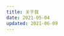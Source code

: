 ```yaml
---
title: 关于我
date: 2021-05-04
updated: 2021-06-09
---
```

<!--
### Who am I?
&emsp;&emsp;00 后处女座可控完美主义“大叔”一枚，不喜欢被迫去做自己认为没有长远价值的事，喜欢自己瞎捣鼓各种各样的东西，不紧不慢的探索这个奇妙的世界。  

### 计算机启蒙
&emsp;&emsp;小学一年级，教室里就有多媒体教学设备了，比如投影仪、电脑等，算是比一些其他学校的一部分同龄人接触计算机更早些吧。记得似乎是二年级还是一年级之类的什么时候，有一段时间，学校里的课后作业等一些内容有在学校的网上平台发布的（回头看感觉很先进啊，比大部队提前好几年就“智慧化”了），虽然主要是家长在查阅，但也是第一次接触个人计算机吧，毕竟也学到了不少基本操作。  
&emsp;&emsp;小时候的事情，忘得真快，或许是三年级也可能是二年级开始，我和几个同学就会摸摸、操作操作学校的计算机了（记得还是大PiGu TCL 显示器），学校里也有开电脑课兴趣班，既然好奇，当然就选了这个兴趣班了，不过当时这个兴趣班玩到后面有点无聊了，因为教学上有点“沉迷”打字 :joy:  
&emsp;&emsp;没记错的话，四年级或五年级，还和同学一同开过班里的“红领巾班会”、用电子邮件交流班会筹备……
&emsp;&emsp;总之小学里玩了不少东西，也包括初中早期，比如摩尔庄园、赛尔号、奥比岛……也在暴风影音上看《新闻连连看》的片段、和家长一起听 MP3 、在 MP4 （数码产品更新真快）上看《倒霉熊》《老娘舅》、在 PSP 上玩《PaTaPon》《GTA》《Everybody's Tennis》《Angry Birds》等、给 PSP 刷机、一些搜索引擎技巧……  

### 深入计算机
&emsp;&emsp;随着时间的推移，我也逐渐长大，有能力玩弄更多的各种各样的东西了。  
&emsp;&emsp;2011 年家里买了第一部 Android 智能机，我得以多了一个新鲜的、触手可及的“玩具”。这里购机其实还有个插曲，让我直接把线下苏某易购打入黑名单很长一段时间，为什么呢——问：“内存多大”，答：“4 G”，嗯，听上去不错，结果到手，哦，内部存储空间 4 G :upside_down_face: ，内存 _（由于被和内部存储混淆，后来我改称运行内存了，内存这个词我也就不再单独用了）_ 476 MB（标称 512 MB）。  
&emsp;&emsp;有了新“玩具”，自然要好好玩一阵子，家里人平时正常用，回家我拿着就玩起来了，玩着玩着，后来就做有手机主题玩呀（顺路学了点 PS，以及一点点当时的 Android 安装包的结构），还不知从何（好像是《乐商店》的某软件的评论区）知道了《乐工厂》（后来改名《神机工场》）参与了一些软件（主要是联想自己的一些系统软件，但却甚至还有出现过《今日头条》）的测试，还为了个“蓝V”在《今日头条》的反馈区发了好多小问题的反馈（不过现在回头想想好多问题也无伤大雅，虽然也确实是个问题，不过我可能还是有点把气氛拉垮了），当时在这么些地方也学到了不少东西，虽然发言什么的有时候有点沙雕，不过真还挺好的。  
&emsp;&emsp;哦对了，就那段时间里，真的是接触了挺多东西的，比如 Android Kitchen（可以拿来整 Android ROM 用的）、Root 手机卸载系统应用、Root 手机以后在 DATA 分区手动清理 QQ 的垃圾文件（手机空间不够了，QQ 自己又不清）、拿着舅舅送的应该是他们替换下来的火腿肠（HTC）写完作业睡前看 C/C++ Primer Plus 电子书学了些 C/C++ 的基础知识（虽然并没有特别看懂）、反编译主题制作工具的在手机上用来查看应用图标名称的软件（万物皆可玩 :stuck_out_tongue_winking_eye:）、给电脑加根内存条（还要知道和匹配内存频率啊、DDR?啊什么的）、胡乱玩分区把电脑 Windows 系统整炸了然后想办法自己装系统啊（不是用 GHOST，以及光盘修复修复失败了）、在领地网整了个免费空间自己搭个网站玩、主机屋（领地网一段时间以后换用主机屋了，权限更多更自由）免费空间搭个论坛（Discuz）又整些网页自娱自乐、装了 Eclipse 和 NetBeans 想试着玩结果也没真正会用、手机版《QQ 餐厅》的游戏资源包下不下来玩不了去找迅雷用 P2P 下下来了……  

### 踏上编程路
&emsp;&emsp;玩啊玩啊玩啊玩……  
&emsp;&emsp;在大概是 2013、2014 年，下过 Android Studio 自己玩，当时像比如配套的 Android SDK 什么的下载对我与来说在国内还比较困难（还不知道有镜像），直连 Google 特别慢（约等于没法用，有时连都连不上），又是挂梯子又是改 HOSTS “挣扎”了一段时间，最后可算是把自带的 Demo 跑起来玩了玩，但是再然后也就有些无从下手了，暂时重心转移（也给中考让路）。  
&emsp;&emsp;初三确实忙碌，时光荏苒，一转眼，中考都完事了……  
&emsp;&emsp;就这样，十五年的时光，一点点过去了，迈入高中了……  
&emsp;&emsp;从初中的电教委员，到高中的电教委员 + 信息技术课课代表……  
&emsp;&emsp;通过前一节，可以知道，此时已经自己整网站玩过了，也已经有一层薄薄的 C/C++ 语言基础了（不过 C/C++ 相关的后续推进十分乏力——没有遇到顺手的 IDE、自己也没有发现什么做个自己需要的且有能力做的产品的需求来边做边学、也没有遇上同路人带我）……  
&emsp;&emsp;大约是在 2015 年吧，接触到了《醋 Q》（此处故意打错了一个字），自娱自乐（？）玩得开心 :joy: ，社区也很活跃，软件本体还是用的易语言做的，开发者（往往也是用户）还可以自己做应用运行在《醋 Q》上，并且也可以发布在社区分享，同样的，应用也可以用易语言（入门更简单）开发（后来逐渐多了C++ SDK、PY SDK、Rust SDK、HTTPAPI、Go SDK 等各种各样的语言支持（社区贡献）），玩着玩着，我也做了些应用自己边学边玩，比如 复述、发送消息、签到、赞我、我醒了、群管等……顶峰时用户 Q 群人数 500+ 呢（没有要求用户加 Q 群，但有给群号） :wink: 不过也挺可惜，《醋 Q》在 2020.08 停止服务了，原因也很多，比如偷偷摸摸利用它来做黑灰产（赌博、诈骗、色情等）的也不少（虽然《醋 Q》也一直在打击）、以及这个软件自身所存在的一些法律风险、还有主要开发者的重心也不在这了、再加之一些导火索……  
&emsp;&emsp;同样是 2015 年附近，Android 的念想也在继续推进，毕竟更喜欢有 GUI 的东西，C/C++（那时还不知道 QT） 整 GUI 可够自闭了……有了几年的“玩机”经验，对 Android 的一些东西也有所了解了，再加上随着年龄增长智力增长、以及学校内的语数英等的基础知识学习，逐渐有了一些遨游 Android 的能力了（比如更能看懂一些英文了——Android Developer）……正好，高中里有时候要查资料，可时常一不小心就被浏览器首页的新闻热点什么的带跑了，那就自己弄个似是而非的“浏览器”边做边学（强开）吧 :satisfied: 带着一些 C、C++、易语言、HTML 等的混合知识，以及巧合的知道了腾讯大师兄镜像（后来一直用到了大师兄 Android 镜像停运，才换回的 Google 直连，这时直连很快了——北京上海都有节点了），大概 2016 年末，就这样入了 Android 的 Java （就很神奇）……那么好，“浏览器”怎么整呢？抓起 WebView 就开搞了……可是，没写过 Android 啊，也没怎么好好整过 Java 啊，这可又怎么办呢？靠着 Android Studio 的示例项目的代码 + Android Developer 网站（起初还不知道有 developer.android.google.cn 靠着梯子用了好久的 developer.android.com） + 网上搜索（比如 CSDN、博客园、掘金 什么的，以及后来“爱上了”的 StackOverflow） + 腾讯 Bugly 里的针对每次崩溃提示的常见原因 + IDEA 的强大的提示，一点点摸索着，现学现用，经过了一次又一次闪退、无响应，终于一步步的把“浏览器”这个“小房子”造起来了——从一打开就进入 Bing，变成设置里可以自己自定义首页；从写几行代码一跑就大概率报错，到写几十行代码都能一次跑通；从不能正常处理非 HTTP(S) 链接，到能弹窗提示是否将这个（些） Scheme 交由 Android System 处理；从网页拿不到位置信息，到会提示是否允许网页获取位置信息；从不能查看网页源代码，到直接输出白底黑字的源代码，再到直接利用 Android 5.0+ Chromium WebView 的 view-source 显示源代码；从永不变色的 ActionBar，到能根据 theme-color 变色的 ActionBar，再到能根据网页顶端颜色自动变色的 ActionBar……  
&emsp;&emsp;“浏览器”仍在继续，并且，有了开发“浏览器”的这些经验，再做些更多的小工具就比第一次（“浏览器”）快多（熟悉多）了。  
&emsp;&emsp;平时一直觉得家里电视（Android 系统）看电视的时候没有个时间显示不太方便，2017 年 4 月，终于是动手了——借助一部分网上的代码再自己按需增加改动后，没几天，电视上就冒出来了个在小角落里一直显示着的时间啦 :grinning:   
&emsp;&emsp;依然是 2017 年，先是用了《空调狗》来解决我手机后台常有一些程序自启动浪费电的问题，但是后来发现这《空调狗》有时会在我不用它的时候也请求 Root 权限，并且《空调狗》有联网权限，而且还用了应用加固，使我不能很方便的去检查代码了，加之功能也不足以满足我，于是，《FreezeYou!》就立项了。印象里应该是高三前一阵子开工的（高三整这事也是离谱 :joy:），一直到高三第二学期开学前让路高考，停到高考完又继续开发的。起初，《FreezeYou!》也就只有简单的 Root 模式（利用 pm disable/enable），后来逐渐羽翼丰满——有了创建桌面快捷方式；有了一键冻结、一键解冻；有了冻结解冻状态点；有了查看模式（已冻结/未冻结/全部，以及之后加了更多）；有了长按应用程序图标时弹出的 Shortcuts；有了 免 Root（DPM）与 Root 混合模式（优先 DPM）（一些时间以后又多了诸如系统应用模式等）；有了拨号盘启动（这样用户就可以自己选择把桌面图标隐藏起来，但仍然可以打开《FreezeYou!》）；有了“解冻后直接启动”等一些半自动化选项；有了崩溃监控与提醒上报（也就意味着收下报告的服务端也做了）；有了“通知栏快捷操作”；有了“搜索”；有了“多选”；有了多语言（英语、繁体中文，后来还增加了更多）支持；有了“锁屏后一键冻结”；有了针对应用程序图标和名称的缓存（为了加快列表载入速度）；有了“离开冻结”；有了“通知栏磁贴”；有了“计划任务”；有了对外开放的 API；有了……哦对了，最开始有一阵子，由于更新频率超高（出现过一天2、3更），还被评论区一些用户戏称“高产似母猪” :joy: 。  
&emsp;&emsp;博客最早也是这段时间开始写着玩的。  
&emsp;&emsp;当然啦，这期间，也有了自己的 GitHub 账号（大约 2015 年）↓，GitLab 也有用过（当时 GitHub 私有项目还是收费的）。  
[![Playhi's GitHub stats](https://github-readme-stats.vercel.app/api?username=Playhi&count_private=true&hide=stars&show_icons=true&theme=graywhite)](https://github.com/Playhi)
&emsp;&emsp;高中三年时间很快，别看这篇看上去都挺平静，其实也有不少事，这里就举一件，别的就让它过去吧。比如市政工程半夜施工整的觉都睡不好，还因此家里也起过波澜……不记仇，除非伤太深……  

### 低效的三年
&emsp;&emsp;转眼间，高考完，填志愿，大学时光开始了。  
&emsp;&emsp;作为本市 3 + 3 改革的第二批学生，我的 + 3 炸的离谱，三门课没有一个考入 A、B 两大档的，给整个高考成绩狠狠的往下拽了一把。也由此，加之出省家里不放心，最后填了某应用型学校的计算机大类，而后录取并开始了大学时光。  
&emsp;&emsp;这里的标题，取了“低效”，但也许也不算多么“低效”吧，但肯定比我真正想要的要差得多。  
&emsp;&emsp;大一刚开始，先是军训（国防教育），军训那会儿，就不太对劲了——一次又一次开会，实质也就只有几分钟的内容，可以开个一小时甚至更久，同学们不少也有些怨言，不过也就刚开学吧，姑且就接受吧。军训完，也就开始上课了。有什么课呢？比如计算机导论、程序设计基础、大学物理实验、工程实训、计算机系统认识与维护实训……计算机导论——也就是老师念念书，把书上题课上黑板再做一遍，上了大概半本书（也没啥多丰富的内容，比如补码、反码、进制讲好几节课），然后变成校企合作授课了，校企合作又干了什么呢？整了个思科模拟器在那模拟配交换机（讲的很浅），企业是某教育集团，派来的讲师在那敲个命令，可以错个 N 遍才对，有被乐到，还隐隐约约的诱导我们可以报名他们的课程，考证书，学东西（课上得这么乱我可不敢报，加上由于很久以前的一些经历（小学里发生第一次），对一部分类型的教育机构本就有所抵触）。程序设计基础——拿着谭老师的“红色经典”，配合着 PPT 照着念就是了，书上错了，PPT 也一起错。大学物理实验——说它是实验？我觉得吧，太抬举了。为何？照着书上和老师给的步骤依葫芦画瓢东拼西凑把实验结果整出来完事，到底怎么是怎么回事，仍然是个谜。工程实训——金工钳工车工……不太懂这有什么用 :thinking: 计算机系统认识与维护实训——这课上得约等于计算机拆装？不过吧，似乎还不如我自己在家拆了电脑玩半小时学到的东西多。  
&emsp;&emsp;大一的课，总得来说——失落，以及本来课就多，加之集体开会又是家常便饭，时间就打的很零碎。那宿舍情况呢？四人间，算是不错了，可惜，有个舍友打游戏真的猛，沉迷《第十人格》（化名），而且是外放游戏音乐（有的时候耳机连麦，不过游戏音乐依然外放）在打，后果就是，只要在宿舍，大概率能听到这游戏的音乐，并且是几秒就一循环的那种令人抓狂的洗脑风格（走出宿舍，脑海里依然余音缭绕 :pensive:），可不只是外放哦，还会时不时的高分贝吼两声，骂两句，一惊一乍，不胜其扰。甚至我们都睡了，那边依然精神不错——还在打，自然睡觉也难以好好睡，休息的就很差。各方面的问题大家说了也好不了几天，不用多久马上“死灰复燃”。环境太糟，只好是有空，就图书馆见了。  
&emsp;&emsp;大一还有一件又一件匪夷所思的事，比如刚入学窜稀断断续续窜了大概两个月；比如院里承诺参加校运动会就给什么什么奖励，以及拿名次再多给啥啥啥的，结果什么都没（不是说一定要有，而是既然做出承诺，那得去落实或者主动给个解释）；比如搞了个什么计算机院的年会，参加（其实感觉就是凑人数捧场）给加讲座分（第二课堂分中的一类），结果最后这分也无影无踪；比如好多消息，我在我自己班根本就不知道，是靠别的班的班群（同计算机大类共 8 个班）才知道的（两个班同辅导员，所以只能是班委的问题了）；比如抽烟，我宿舍没人抽烟，但时常有烟味——隔壁宿舍阳台厕所抽烟，以及由于靠近厕所，有一些厕所抽烟的学生的烟味也会飘进来，教学楼上课，上着上突然就有抽烟的烟味了——走廊、楼梯等抽烟，学校也没让我感到有好好管（沟通未觉有效）；比如宿舍因为在高层，所以有电梯，但是故障率超高——每月都出稍大一点的情况，还关过人，异响那是日常了，每天都有，反馈学校似乎有那么点作用吧，过了几个月异响仍然持续，但是故障停运不常遇到了；再比如……大一可以算是最抑郁的一段时光了吧，终于是一步步的艰难的到了大二。  
&emsp;&emsp;大二分流了，因为大一环境、情绪、不同班不同教师给分标准不一致等一系列的问题，终究是把高等数学1和大学物理1给挂了，那么总的分流分数就低了（也不算多低，毕竟别的分数都还是可以的），于是没能进计科（原计划）或是软工，进了第三志愿——物联网（一共五个方向，还有网络工程和数字媒体），有了大一班里的混乱，大二终于是竞选班委了（正好解决一下稍稍有点过于内向、放不开的问题），最后整了个副班长（班长我们都一致选择了大二分班一开始辅导员指定的两个临时负责人之一（她大二开学那两个月的工作、办事等等的都没有问题）（另一个没有参选））。  
&emsp;&emsp;大二又有什么课呢？比如大学物理实验、面向对象程序设计、数字逻辑设计、操作系统、微机原理与应用……大学物理实验——这次分配到的教师真的挺不错的，虽然课程还是不那么实验，但是相比之前的大学物理实验，学到的东西以及上课体验，提升了不止一个台阶，虽然这个教师上课、报告什么的要求也更高了，可我觉得，这也没啥不好的。面向对象程序设计——依然是之前用的那本谭老师的“红色经典”，但是，优秀的教师和一般的教师，那是不一样的，这个教师上课，他能指出书上的错，也能脱离书本，上出不是念书课的课，加之有了更多的课堂实操演示（不是照着书的代码），以及换用了更现代化的 IDE，和合规的代码风格，这样的课上得才像样嘛！数字逻辑设计——老师也是不错的，不过学的东西还是挺浅的 :joy: 操作系统——老师挺热心的，不过有点“沉迷考研”，上课上着上着就开始鼓动大家考研了（以至于课没上完，还加了个班加了节课） :joy: 微机原理与应用——有点不知道老师存在的意义（上课全程是看的超星学习通上西安电子科技大学的别的老师的以前的课程录播） :thinking:   
&emsp;&emsp;大二上呢，宿舍里还是一如既往，所以依然图书馆/二教空教室常客（图书馆有时候有抽烟味道，有时候有一股臭味，有时候会异常的闷，还有更多时候是因为没空位了 :sweat_smile:）  
&emsp;&emsp;大二下正好碰到疫情上了一学期网课。有的同学可能会不适应吧，我倒是挺喜欢，因为终于不会被宿舍里的情况打扰了，而且还可以翘课（自由安排上课进度）了，平时校内因为各种原因，几乎算是一直没翘课过，这样一上网课，就可以又是做自己的《FreezeYou!》又是开新坑什么的，课也上的没啥问题，有的课的老师用的录播，我就看情况 1.5 倍速或者 2 倍速或者不倍速来看了，有的课的老师课上讲跑了，我也可以利用起来那些零碎时间，加上吃饭什么的也不用出门去（挤）食堂了，可以“挤海绵”挤出不少时间。  
&emsp;&emsp;大二的网课上的还挺开心，还希望大三继续网课呢 :joy: 不过终究还是通知，需要返校开学了。  
&emsp;&emsp;大三又上了不少课——计算机网络原理、JAVA 程序设计、网络工程、传感器原理与应用、单片机原理与应用、无线传感器网络、RFID 原理与应用、嵌入式系统原理……计算机网络原理，很迷，硬是整了个英文版的教材来用（或许这样老师照着中文读就不会被叫做念书课了？），然后这老师听上去应该也有段时间没有更新知识了，比如在当时（2020 年）还把 802.11g 说成是最新，然而其实 n 甚至 ac 都已经有了有些时间了，又比如还花了半节课的篇幅来普及 IPv9 有多么强大……JAVA 程序设计，老师有点东西的，我觉得可以和面向对象程序设计的老师放在一块，也是同样的，学识不少的、会教学的、认真教学的、有料的优质教师。网络工程，实验课接水晶头（这搞个初中生看眼怎么弄几分钟应该也就会了吧）、模拟思科（小机柜的神州数码的设备由于搬新教学楼（不过其实也搬了已经半年了）基本没法正常用，不然就用小机柜的设备了）（大致正巧就是之前校企合作教育集团教过的一部分）、模拟综合布线（仿真度完全不够的啦）等等等等，老师和蔼可亲，也挺认真的，但这课内容有点浪费时间的感觉。传感器原理与应用，不知所云，照书读，基本上课也就结束了，参杂的实验课干了什么呢？就是把预先编译好的东西烧写进实验箱，跑起来，完事（感到无聊）。单片机原理与应用，老师也挺有料，也是在教学上下功夫了的，比如虽然我们这门课的实验是有实验箱可以像传感器原理与应用一样老师比较轻松的就能完事的，老师并没有选择实验箱，而是让我们去用 Proteus 和 Keil 来仿真实验，她也解释过，就用那实验箱属实学不到多少东西（我的理解：封装的太多了，过于一手包办了），实验课还在那帮大家找问题所在、验收成果等等，也真是辛苦这些认真的老师了。无线传感器网络，依然是单片机原理与应用的老师来上，课堂是下功夫了的，但是实验绕不开实验箱了，通过实验感觉没学到什么（改原始代码增加一些小小小小小小的功能），还是停留在好似 C/C++ 入门一样的感觉。RFID 原理与应用，实验又是实验箱，烧写进去，刷个卡，也就没啥了，课上还是有些东西的。嵌入式系统原理，老师不错，自己也一直在学和用（不仅仅是给我们上课的那些内容，但有一定的相关性），所以课上还是很能讲出内容的，不过实验和之前的单片机原理与应用相比可以算是一定程度上重复了，基本上并没有什么挑战性。  
&emsp;&emsp;大三也挺神奇的，宿舍那个，突然不玩《第十人格》（化名）了，还列举了《第十人格》（化名）很多令其不满的地方，开始《王者荣耀》了，少了那个无限循环的背景音乐，顿时舒服不少，虽然动不动清个嗓子、叫两声（似乎叫的也轻那么一点点了）、吮吸鼻子、骂街（导致很长一阵子我一听到湖南口音就烦）还时有发生，但大部分时间也已经可以在宿舍坐下去，甚至有些时候可以学下去了，不用动不动大老远跑图书馆、二教花时间找空座位、空教室“避难”了。  
&emsp;&emsp;不过吧，学校里各种莫名其妙的事，依然时有发生。比如，大家都来开会，那讲什么呢？不要管，都来都来！结果，“考研介绍会”，准备就业的就只好 :expressionless: 了；比如，“每个班学号前八位的男性同学必须加入征兵宣讲会群参加宣讲会，真的想要参军的也要去”（拉人头凑场面？我们学生的时间不是时间？）；比如，普通话考试，请大家按准考证时间及时参加考试——当天考试第一场开始没多久，“普通话开始了！快来吧，早来早考！”结果呢？到了以后，等了快 1 小时，才进考场——等待一小时，考试十分钟（不仅仅这件，很多事情都是，安排混乱）；比如，打疫苗（第一批），几点到集合地点，乘车出校打，还有一小时到点，突然，“大家快点来，可以上车了”，赶到现场，大排长龙，30 分钟上车（永远的混乱），到校外还排长队等快一小时才打上，然后等回校的车又是一小时的超长候车队伍（全是本校），学生内心 :unamused:（不过好在第三批开始安排的就比较好了）；比如“`某企业`比微软还好！”——也没说出到底好在哪了，我也没找出来怎么个好了，或许院里一部分人员的认知仅限于此了吧；比如“你们大三的上学期企业综合实训课不是上过了吗？”，“没有啊”，“无”，“没啊”……“哦，那大概是17级的”——出自某负责该区块的院分块领导；比如……  
&emsp;&emsp;三年里，课是真的多的离谱，课上学的东西呢，也又并不怎么多（每次看到那满满的课表，总有些不是说什么好的感觉），又不好意思翘课，只得靠自己利用课后时间和假期时间，想办法满足自己的欲望了—— 2018 年，为了解决自己密码管理的问题，给自己定制了一个密码器（软件），自此，我的各个账户的密码方案又一次升级了，每个平台的密码都完全不一样，哪怕服务商明文存储，也不会导致我的其它账号被盗，但我也不用记忆我的每一个密码，我只要记住一部分密码，剩下的，它自然就能出现了 :wink: 2019 年，借助讯飞语音 SDK 和百度语音 SDK，还特地用了 Kotlin 来写了个通知播报，这样戴耳机的时候都不用扭头看屏幕了，耳机里会传来通知发送方、内容等（可以选择只播报某些应用的通知、设定语速语调音量发音人、设定播报模板等）。2020 年，趁着疫情上网课，玩起了 Flutter，还自己把小项目里改过了的 ListTile 剥离出来，做成了 package 发布到 pub.dev 去了，最后又把这个 package 的大部分内容 PR 到了 Flutter 中 :satisfied: 可不止玩了 Flutter，还有 Go，并且给 Goframe 的 gf-cli 丢了个小 PR，加了一点点功能。只有这两个？No, no, no! 还写了在 Deepin 上能用的 快速熄屏 + 文件管理器右键以管理员打开插件 + 文件管理器右键哈希插件，其中的 快速熄屏 和 文件管理器右键哈希 还提交并上架了应用商店（管理员打开那个后来 Deepin 安排恢复这个功能了（过了几个月也有了），也就没必要再提交上架了） :wink: 还是 2020 年，不上网课正常开学了，忙归忙，依然搞了些小东西，比如给要求的班里的晚间上报，弄了个网页（当然服务端也是少不了的），方便统计（减少人工负担），之后由于一些原因还索性弄了群机器人，支持在班群上报，在班群提醒（@）未上报同学。当然了，整个这三年，《FreezeYou!》也仍在继续，而且还有了它的新网站和中文名（自冻）。  
&emsp;&emsp;哦对了，大三找实习，碰到字节一面的面试官正好提到翘课学习的问题，他和我说上课还是很有用的，听到这我还是挺羡慕的，遇上优秀的学校优秀的老师，真的对成长的帮助不小，要是碰上糟糕点的，可能就成绊脚石拦路虎了（拿不翘课的我和我一个翘课的同学（当然也是好友）这三年的成果一比较就非常明显了——同样的时间，拿来浪费在听课上和拿来自学、睡觉、游戏上……） :pensive:   
&emsp;&emsp;总之吧，带着强烈的求知欲，却得不到满足，又难以通过自己的协调来自己满足自己对大量知识的渴求，整个这三年，终是似乎是主要以压抑为基线度过了——虽然从外表看，笑容依旧。  


___最后更新于：2021.06.09___
___未完待续……___-->

